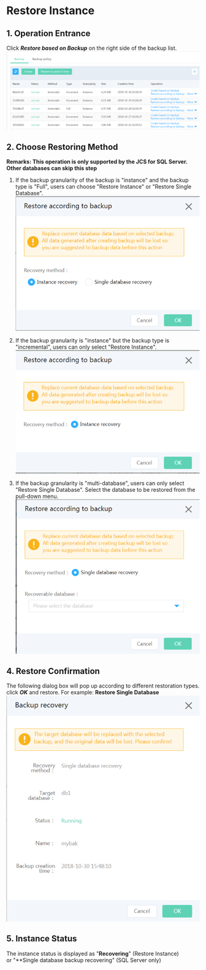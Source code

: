 # Restore Instance

## 1. Operation Entrance
Click ***Restore based on Backup*** on the right side of the backup list.
![Restore Instance 1](../../../../../../image/RDS/Restore-Instance-1.png)

## 2. Choose Restoring Method
**Remarks: This operation is only supported by the JCS for SQL Server. Other databases can skip this step**<br>
1) If the backup granularity of the backup is "instance" and the backup type is "Full", users can choose "Restore Instance" or "Restore Single Database".<br>
![Restore Instance 2](../../../../../../image/RDS/Restore-Instance-2.png)

2) If the backup granularity is "instance" but the backup type is "incremental", users can only select "Restore Instance".
![Restore Instance 3](../../../../../../image/RDS/Restore-Instance-3.png)

3) If the backup granularity is "multi-database", users can only select "Restore Single Database". Select the database to be restored from the pull-down menu.
![Restore Instance 4](../../../../../../image/RDS/Restore-Instance-4.png)

## 4. Restore Confirmation
The following dialog box will pop up according to different restoration types. click ***OK*** and restore.
For example:
**Restore Single Database**<br>
![Restore Instance 6](../../../../../../image/RDS/Restore-Instance-5.png)

## 5. Instance Status
The instance status is displayed as "**Recovering**" (Restore Instance)
<br> or "**Single database backup recovering" (SQL Server only)

